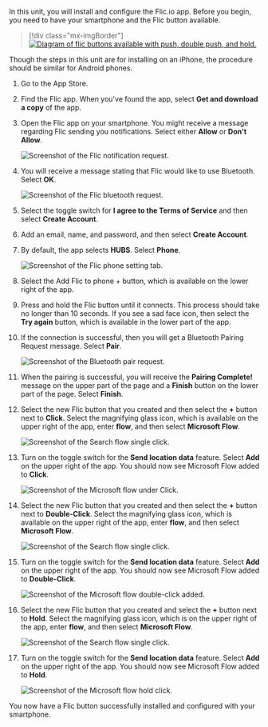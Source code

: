 In this unit, you will install and configure the Flic.io app. Before you begin, you need to have your smartphone and the Flic button available.

> [!div class="mx-imgBorder"]
> [![Diagram of flic buttons available with push, double push, and hold.](../media/flic.png)](../media/flic.png#lightbox)

Though the steps in this unit are for installing on an iPhone, the procedure should be similar for Android phones.

1.  Go to the App Store.

1.  Find the Flic app. When you've found the app, select **Get and download a copy** of the app.

1.  Open the Flic app on your smartphone. You might receive a message regarding Flic sending you notifications. Select either **Allow** or **Don't Allow**.

    ![Screenshot of the Flic notification request.](../media/flic-notification.jpg)

1. You will receive a message stating that Flic would like to use Bluetooth. Select **OK**.

    ![Screenshot of the Flic bluetooth request.](../media/flic-bluetooth.jpg)

1. Select the toggle switch for **I agree to the Terms of Service** and then select **Create Account**.

1. Add an email, name, and password, and then select **Create Account**.

1. By default, the app selects **HUBS**. Select **Phone**.

    ![Screenshot of the Flic phone setting tab.](../media/flic-phone-setting-tab.jpg)

1. Select the Add Flic to phone + button, which is available on the lower right of the app.

1. Press and hold the Flic button until it connects. This process should take no longer than 10 seconds. If you see a sad face icon, then select the **Try again** button, which is available in the lower part of the app.

1. If the connection is successful, then you will get a Bluetooth Pairing Request message. Select **Pair**.

    ![Screenshot of the Bluetooth pair request.](../media/bluetooth-pair-request.jpg)

1. When the pairing is successful, you will receive the **Pairing Complete!** message on the upper part of the page and a **Finish** button on the lower part of the page. Select **Finish**.

1. Select the new Flic button that you created and then select the **+** button next to **Click**. Select the magnifying glass icon, which is available on the upper right of the app, enter **flow**, and then select **Microsoft Flow**.

    ![Screenshot of the Search flow single click.](../media/search-flow-single-click.jpg)

1. Turn on the toggle switch for the **Send location data** feature. Select **Add** on the upper right of the app. You should now see Microsoft Flow added to **Click**.

    ![Screenshot of the Microsoft flow under Click.](../media/microsoft-flow-click.jpg)

1. Select the new Flic button that you created and then select the **+** button next to **Double-Click**. Select the magnifying glass icon, which is available on the upper right of the app, enter **flow**, and then select **Microsoft Flow**.

    ![Screenshot of the Search flow single click.](../media/search-flow-single-click.jpg)

1. Turn on the toggle switch for the **Send location data** feature. Select **Add** on the upper right of the app. You should now see Microsoft Flow added to **Double-Click**.

    ![Screenshot of the Microsoft flow double-click added.](../media/microsoft-flow-double-click-added.jpg)

1. Select the new Flic button that you created and select the **+** button next to **Hold**. Select the magnifying glass icon, which is on the upper right of the app, enter **flow**, and then select **Microsoft Flow**.

    ![Screenshot of the Search flow single click.](../media/search-flow-single-click.jpg)

1. Turn on the toggle switch for the **Send location data** feature. Select **Add** on the upper right of the app. You should now see Microsoft Flow added to **Hold**.

    ![Screenshot of the Microsoft flow hold click.](../media/microsoft-flow-hold-click.jpg)

You now have a Flic button successfully installed and configured with your smartphone.
